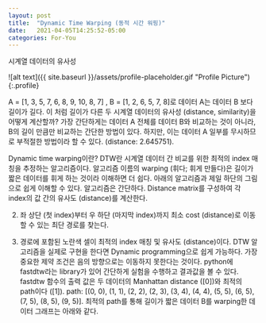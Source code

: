 ```yaml
---
layout: post
title:  "Dynamic Time Warping (동적 시간 워핑)"
date:   2021-04-05T14:25:52-05:00
categories: For-You
---
```


시계열 데이터의 유사성

![alt text]({{ site.baseurl }}/assets/profile-placeholder.gif "Profile Picture"){:.profile}

A = [1, 3, 5, 7, 6, 8, 9, 10, 8, 7]
, B = [1, 2, 6, 5, 7, 8]로 데이터 A는 데이터 B 보다 길이가 길다. 이 처럼 길이가 다른 두 시계열 데이터의 유사성 (distance, similarity)을 어떻게 계산할까?
가장 간단하게는 데이터 A 전체를 데이터 B와 비교하는 것이 아니라, B의 길이 만큼만 비교하는 간단한 방법이 있다. 하지만, 이는 데이터 A 일부를 무시하므로 부적절한 방법이라 할 수 있다. (distance: 2.645751).


Dynamic time warping이란?
DTW란 시계열 데이터 간 비교를 위한 최적의 index 매칭을 추정하는 알고리즘이다. 알고리즘 이름의 warping (휘다; 휘게 만들다)은 길이가 짧은 데이터를 휘게 하는 것이라 이해하면 더 쉽다. 아래의 알고리즘과 제일 하단의 그림으로 쉽게 이해할 수 있다.
알고리즘은 간단하다.
Distance matrix를 구성하여 각 index의 값 간의 유사도 (distance)를 계산한다.

2. 좌 상단 (첫 index)부터 우 하단 (마지막 index)까지 최소 cost (distance)로 이동할 수 있는 최단 경로를 찾는다.

3. 경로에 포함된 노란색 셀이 최적의 index 매칭 및 유사도 (distance)이다.
DTW 알고리즘을 실제로 구현을 한다면 Dynamic programming으로 쉽게 가능하다. 가장 중요한 제약 조건은 음의 방향으로는 이동하지 못한다는 것이다.
python에 fastdtw라는 library가 있어 간단하게 실험을 수행하고 결과값을 볼 수 있다. fastdtw 함수의 출력 값은 두 데이터의 Manhattan distance ([0])와 최적의 path이다 ([1]).
path: [(0, 0), (1, 1), (2, 2), (2, 3), (3, 4), (4, 4), (5, 5), (6, 5), (7, 5), (8, 5), (9, 5)].
최적의 path를 통해 길이가 짧은 데이터 B를 warping한 데이터 그래프는 아래와 같다.
